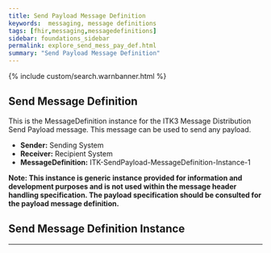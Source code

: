 ```yaml
---
title: Send Payload Message Definition
keywords:  messaging, message definitions
tags: [fhir,messaging,messagedefinitions]
sidebar: foundations_sidebar
permalink: explore_send_mess_pay_def.html
summary: "Send Payload Message Definition"
---
```


{% include custom/search.warnbanner.html %}

## Send Message Definition ##

This is the MessageDefinition instance for the ITK3 Message Distribution Send Payload message. This message can be used to send any payload. 

- **Sender:**  Sending System
- **Receiver:** Recipient System
- **MessageDefinition:** ITK-SendPayload-MessageDefinition-Instance-1

**Note: This instance is generic instance provided for information and development purposes and is not used within the message header handling specification. The payload specification should be consulted for the payload message definition.**  

## Send Message Definition Instance ##

<script src="https://gist.github.com/IOPS-DEV/3fb9cde87dc0fc9da48100f9efafef07.js"></script>

---










